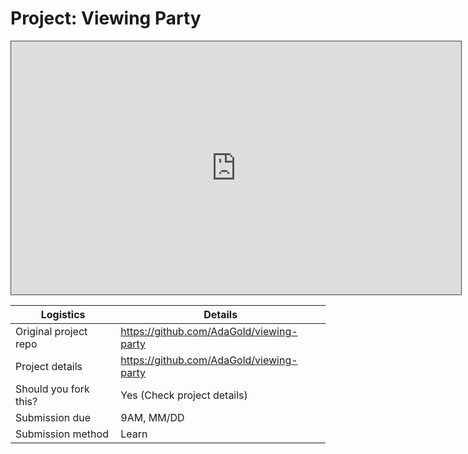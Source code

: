 # Project: Viewing Party

<iframe src="https://adaacademy.hosted.panopto.com/Panopto/Pages/Embed.aspx?pid=0c39bc7a-165a-4f5a-8d29-ace201679b6f&autoplay=false&offerviewer=true&showtitle=true&showbrand=false&start=0&interactivity=all" height="405" width="720" style="border: 1px solid #464646;" allowfullscreen allow="autoplay"></iframe>

| Logistics             | Details                                  |
| --------------------- | ---------------------------------------- |
| Original project repo | https://github.com/AdaGold/viewing-party |
| Project details       | https://github.com/AdaGold/viewing-party |
| Should you fork this? | Yes (Check project details)              |
| Submission due        | 9AM, MM/DD                               |
| Submission method     | Learn                                    |
